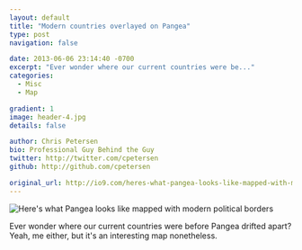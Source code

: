 ```yaml
---
layout: default
title: "Modern countries overlayed on Pangea"
type: post
navigation: false

date: 2013-06-06 23:14:40 -0700
excerpt: "Ever wonder where our current countries were be..."
categories:
  - Misc
  - Map

gradient: 1
image: header-4.jpg
details: false

author: Chris Petersen
bio: Professional Guy Behind the Guy
twitter: http://twitter.com/cpetersen
github: http://github.com/cpetersen

original_url: http://io9.com/heres-what-pangea-looks-like-mapped-with-modern-politi-509812695
---
```



 

  ![Here's what Pangea looks like mapped with modern political borders](/attachments/eece069c7d782fd0b6f7a49546e6ab77/image.png)  

 Ever wonder where our current countries were before Pangea drifted apart? Yeah, me either, but it's an interesting map nonetheless.

 

